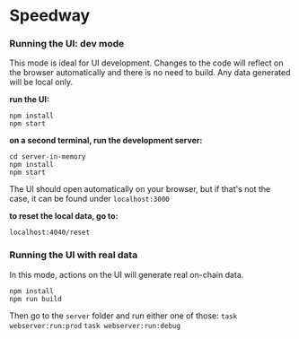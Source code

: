 # Speedway

### Running the UI: dev mode
This mode is ideal for UI development. Changes to the code will reflect on the browser automatically and there is no need to build. Any data generated will be local only.

**run the UI:**
```
npm install
npm start
```

**on a second terminal, run the development server:**
```
cd server-in-memory
npm install
npm start
```

The UI should open automatically on your browser, but if that's not the case, it can be found under `localhost:3000`

**to reset the local data, go to:**
```
localhost:4040/reset
```

### Running the UI with real data
In this mode, actions on the UI will generate real on-chain data.
```
npm install
npm run build
```
Then go to the `server` folder and run either one of those:
`task webserver:run:prod`
`task webserver:run:debug`
